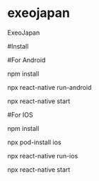 # exeojapan
ExeoJapan

#Install

#For Android

npm install

npx react-native run-android

npx react-native start

#For IOS


npm install

npx pod-install ios

npx react-native run-ios

npx react-native start
